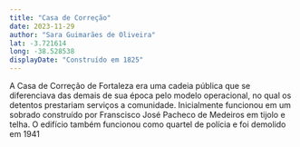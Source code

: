 ```yaml
---
title: "Casa de Correção"
date: 2023-11-29
author: "Sara Guimarães de Oliveira"
lat: -3.721614 
long: -38.528538
displayDate: "Construído em 1825"
---
```


A Casa de Correção de Fortaleza era uma cadeia pública que se diferenciava das demais de sua época pelo modelo operacional, no qual os detentos prestariam serviços a comunidade. Inicialmente funcionou em um sobrado construído por Franscisco José Pacheco de Medeiros em tijolo e telha. O edifício também funcionou como quartel de polícia e foi demolido em 1941


